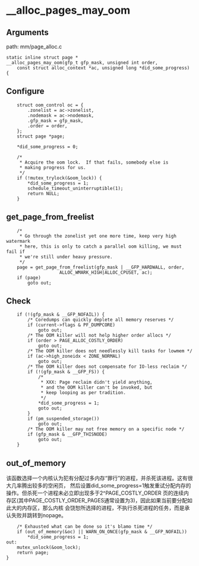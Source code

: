 __alloc_pages_may_oom
========================================

Arguments
----------------------------------------

path: mm/page_alloc.c
```
static inline struct page *
__alloc_pages_may_oom(gfp_t gfp_mask, unsigned int order,
    const struct alloc_context *ac, unsigned long *did_some_progress)
{
```

Configure
----------------------------------------

```
    struct oom_control oc = {
        .zonelist = ac->zonelist,
        .nodemask = ac->nodemask,
        .gfp_mask = gfp_mask,
        .order = order,
    };
    struct page *page;

    *did_some_progress = 0;

    /*
     * Acquire the oom lock.  If that fails, somebody else is
     * making progress for us.
     */
    if (!mutex_trylock(&oom_lock)) {
        *did_some_progress = 1;
        schedule_timeout_uninterruptible(1);
        return NULL;
    }
```

get_page_from_freelist
----------------------------------------

```
    /*
     * Go through the zonelist yet one more time, keep very high watermark
     * here, this is only to catch a parallel oom killing, we must fail if
     * we're still under heavy pressure.
     */
    page = get_page_from_freelist(gfp_mask | __GFP_HARDWALL, order,
                    ALLOC_WMARK_HIGH|ALLOC_CPUSET, ac);
    if (page)
        goto out;
```

Check
----------------------------------------

```
    if (!(gfp_mask & __GFP_NOFAIL)) {
        /* Coredumps can quickly deplete all memory reserves */
        if (current->flags & PF_DUMPCORE)
            goto out;
        /* The OOM killer will not help higher order allocs */
        if (order > PAGE_ALLOC_COSTLY_ORDER)
            goto out;
        /* The OOM killer does not needlessly kill tasks for lowmem */
        if (ac->high_zoneidx < ZONE_NORMAL)
            goto out;
        /* The OOM killer does not compensate for IO-less reclaim */
        if (!(gfp_mask & __GFP_FS)) {
            /*
             * XXX: Page reclaim didn't yield anything,
             * and the OOM killer can't be invoked, but
             * keep looping as per tradition.
             */
            *did_some_progress = 1;
            goto out;
        }
        if (pm_suspended_storage())
            goto out;
        /* The OOM killer may not free memory on a specific node */
        if (gfp_mask & __GFP_THISNODE)
            goto out;
    }
```

out_of_memory
----------------------------------------

该函数选择一个内核认为犯有分配过多内存“罪行”的进程，并杀死该进程。这有很大几率腾出较多的空闲页，
然后设置did_some_progress=1触发重试分配内存的操作。但杀死一个进程未必立即出现多于2^PAGE_COSTLY_ORDER
页的连续内存区(其中PAGE_COSTLY_ORDER_PAGES通常设置为3)，因此如果当前要分配如此大的内存区，那么内核
会饶恕所选择的进程，不执行杀死进程的任务，而是承认失败并跳转到nopage。

```
    /* Exhausted what can be done so it's blamo time */
    if (out_of_memory(&oc) || WARN_ON_ONCE(gfp_mask & __GFP_NOFAIL))
        *did_some_progress = 1;
out:
    mutex_unlock(&oom_lock);
    return page;
}
```